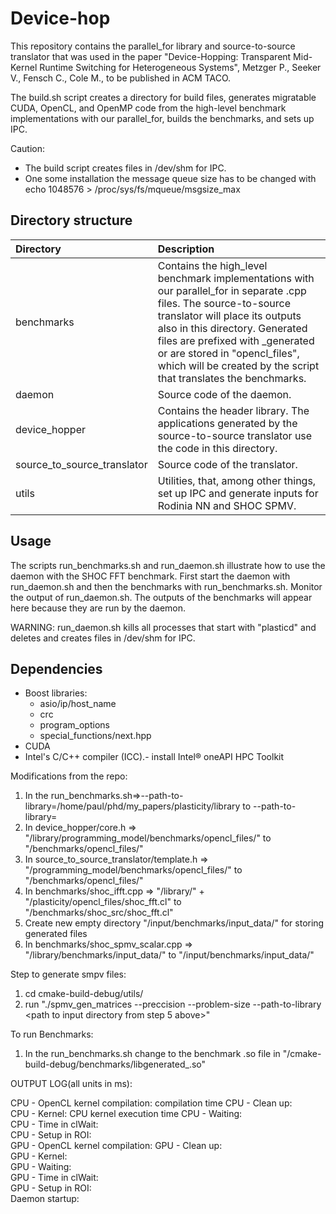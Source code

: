 # Device-hop

This repository contains the parallel_for library and source-to-source translator that was used in the paper "Device-Hopping: Transparent Mid-Kernel Runtime Switching for Heterogeneous Systems", Metzger P., Seeker V., Fensch C., Cole M., to be published in ACM TACO.

The build.sh script creates a directory for build files, generates migratable CUDA, OpenCL, and OpenMP code from the high-level benchmark implementations with our parallel_for, builds the benchmarks, and sets up IPC.

Caution:
- The build script creates files in /dev/shm for IPC.
- One some installation the message queue size has to be changed with echo 1048576 > /proc/sys/fs/mqueue/msgsize_max

## Directory structure
| Directory | Description |
|:---|:---|
| benchmarks | Contains the high_level benchmark implementations with our parallel_for in separate .cpp files. The source-to-source translator will place its outputs also in this directory. Generated files are prefixed with _generated or are stored in "opencl_files", which will be created by the script that translates the benchmarks. |
| daemon | Source code of the daemon. |
| device_hopper | Contains the header library. The applications generated by the source-to-source translator use the code in this directory. |
| source_to_source_translator | Source code of the translator. |
| utils | Utilities, that, among other things, set up IPC and generate inputs for Rodinia NN and SHOC SPMV. |

## Usage
The scripts run_benchmarks.sh and run_daemon.sh illustrate how to use the daemon with the SHOC FFT benchmark.
First start the daemon with run_daemon.sh and then the benchmarks with run_benchmarks.sh.
Monitor the output of run_daemon.sh. The outputs of the benchmarks will appear here because they are run by the daemon.

WARNING: run_daemon.sh kills all processes that start with "plasticd" and deletes and creates files in /dev/shm for IPC.

## Dependencies
- Boost libraries:
  - asio/ip/host_name
  - crc
  - program_options
  - special_functions/next.hpp
- CUDA
- Intel's C/C++ compiler (ICC).- install Intel® oneAPI HPC Toolkit

Modifications from the repo:
1) In the run_benchmarks.sh=>--path-to-library=/home/paul/phd/my_papers/plasticity/library to --path-to-library= <path to local directory>
2) In device_hopper/core.h => "/library/programming_model/benchmarks/opencl_files/" to "/benchmarks/opencl_files/"
3) In source_to_source_translator/template.h => "/programming_model/benchmarks/opencl_files/" to "/benchmarks/opencl_files/"
4) In benchmarks/shoc_ifft.cpp => "/library/" + "/plasticity/opencl_files/shoc_fft.cl" to "/benchmarks/shoc_src/shoc_fft.cl"
5) Create new empty directory "/input/benchmarks/input_data/" for storing generated files
6) In benchmarks/shoc_spmv_scalar.cpp => "/library/benchmarks/input_data/" to "/input/benchmarks/input_data/"

Step to generate smpv files:
1) cd cmake-build-debug/utils/
2) run "./spmv_gen_matrices --preccision <SINGLE or DOUBLE> --problem-size <size> --path-to-library <path to input directory from step 5 above>"

To run Benchmarks:
1) In the run_benchmarks.sh change to the benchmark .so file in "/cmake-build-debug/benchmarks/libgenerated_<benchmark>.so"

OUTPUT LOG(all units in ms):

CPU - OpenCL kernel compilation: compilation time
CPU - Clean up:                  
CPU - Kernel:                    CPU kernel execution time
CPU - Waiting:                   
CPU - Time in clWait:            
CPU - Setup in ROI:              
GPU - OpenCL kernel compilation: 
GPU - Clean up:                  
GPU - Kernel:                    
GPU - Waiting:                   
GPU - Time in clWait:            
GPU - Setup in ROI:              
Daemon startup:                  
